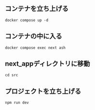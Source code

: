 
## コンテナを立ち上げる

```
docker compose up -d
```

## コンテナの中に入る

```
docker compose exec next ash
```

## next_appディレクトリに移動

```
cd src
```

## プロジェクトを立ち上げる

```
npm run dev
```

